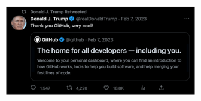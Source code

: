 <a href="https://knowyourmeme.com/memes/thank-you-kanye-very-cool" rel="context-for-the-meme-illiterate"><img src="./dashboard-spam.png" alt="Thank you GitHub, very cool!" /></a>
